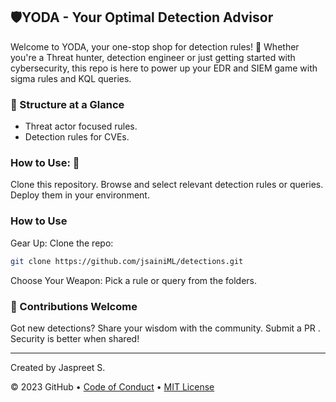 ## 🛡️YODA - Your Optimal Detection Advisor
Welcome to YODA, your one-stop shop for detection rules! 🎉 Whether you're a Threat hunter, detection engineer or just getting started with cybersecurity, this repo is here to power up your EDR and SIEM game with sigma rules and KQL queries.


### 📂 Structure at a Glance
- Threat actor focused rules.
- Detection rules for CVEs.

### How to Use: 🎯 
Clone this repository.
Browse and select relevant detection rules or queries.
Deploy them in your environment.

### How to Use
Gear Up: Clone the repo:
```bash
git clone https://github.com/jsainiML/detections.git
```
Choose Your Weapon: Pick a rule or query from the folders.


### 🤝 Contributions Welcome
Got new detections? Share your wisdom with the community. Submit a PR . Security is better when shared!


<footer>

---

Created by Jaspreet S.

&copy; 2023 GitHub &bull; [Code of Conduct](https://www.contributor-covenant.org/version/2/1/code_of_conduct/code_of_conduct.md) &bull; [MIT License](https://gh.io/mit)

</footer>
